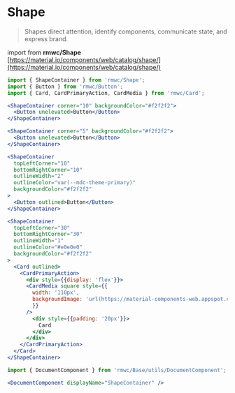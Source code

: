 # Shape

> Shapes direct attention, identify components, communicate state, and express brand.

import from **rmwc/Shape**  
[https://material.io/components/web/catalog/shape/](https://material.io/components/web/catalog/shape/)

```jsx render
import { ShapeContainer } from 'rmwc/Shape';
import { Button } from 'rmwc/Button';
import { Card, CardPrimaryAction, CardMedia } from 'rmwc/Card';

<ShapeContainer corner="10" backgroundColor="#f2f2f2">
  <Button unelevated>Button</Button>
</ShapeContainer>

<ShapeContainer corner="5" backgroundColor="#f2f2f2">
  <Button unelevated>Button</Button>
</ShapeContainer>

<ShapeContainer
  topLeftCorner="10"
  bottomRightCorner="10"
  outlineWidth="2"
  outlineColor="var(--mdc-theme-primary)"
  backgroundColor="#f2f2f2"
>
  <Button outlined>Button</Button>
</ShapeContainer>

<ShapeContainer
  topLeftCorner="30"
  bottomRightCorner="30"
  outlineWidth="1"
  outlineColor="#e0e0e0"
  backgroundColor="#f2f2f2"
>
  <Card outlined>
    <CardPrimaryAction>
      <div style={{display: 'flex'}}>
      <CardMedia square style={{
        width: '110px',
        backgroundImage: 'url(https://material-components-web.appspot.com/images/1-1.jpg)'
        }}
      />
        <div style={{padding: '20px'}}>
          Card
        </div>
      </div>
    </CardPrimaryAction>
  </Card>
</ShapeContainer>
```

```jsx renderOnly
import { DocumentComponent } from 'rmwc/Base/utils/DocumentComponent';

<DocumentComponent displayName="ShapeContainer" />
```
